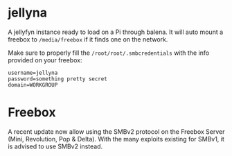 # jellyna

A jellyfyn instance ready to load on a Pi through balena.
It will auto mount a freebox to `/media/freebox` if it finds one on the network.

Make sure to properly fill the `/root/root/.smbcredentials` with the info provided on your freebox:

```
username=jellyna
password=something pretty secret
domain=WORKGROUP
```

# Freebox

A recent update now allow using the SMBv2 protocol on the Freebox Server (Mini, Revolution, Pop & Delta).
With the many exploits existing for SMBv1, it is advised to use SMBv2 instead.

